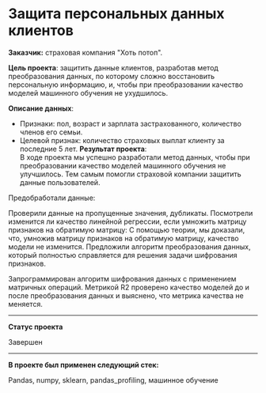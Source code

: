 # Защита персональных данных клиентов 


**Заказчик:** страховая компания "Хоть потоп".

**Цель проекта**: защитить данные клиентов, разработав метод преобразования данных, по которому сложно восстановить персональную информацию, и, чтобы при преобразовании качество моделей машинного обучения не ухудшилось.

**Описание данных**:
- Признаки: пол, возраст и зарплата застрахованного, количество членов его семьи.
- Целевой признак: количество страховых выплат клиенту за последние 5 лет.
**Результат проекта**:  
В ходе проекта мы успешно разработали метод данных, чтобы при преобразовании качество моделей машинного обучения не улучшилось. Тем самым помогли страховой компании защитить данные пользователей.

Предобработали данные:

Проверили данные на пропущенные значения, дубликаты. 
Посмотрели изменится ли качество линейной регрессии, если умножить матрицу признаков на обратимую матрицу:
С помощью теории, мы доказали, что, умножив матрицу признаков на обратимую матрицу, качество модели не изменится.
Предложили алгоритм преобразования данных, который полностью справляется для решения задачи шифрования признаков.

Запрограммирован алгоритм шифрования данных с применением матричных операций. Метрикой R2 проверено качество моделей до и после преобразования данных и выяснено, что метрика качества не меняется.
***
**Статус проекта**

Завершен
***

**В проекте был применен следующий стек:**

Pandas, numpy, sklearn,  pandas_profiling, машинное обучение

